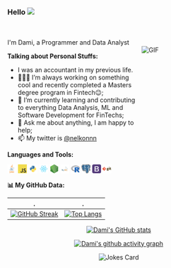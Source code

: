 
### Hello <img src="https://media.giphy.com/media/hvRJCLFzcasrR4ia7z/giphy.gif" width="25px">

<br />
<br />
I'm Dami, a Programmer and Data Analyst
<br/>
  <img align="right" alt="GIF" src="https://tenor.com/en-GB/view/xero-code-code-xer0-code_xer0-code-xero-gif-24040429" width="200" height="200" />
  
**Talking about Personal Stuffs:**
-    I was an accountant in my previous life. 
- 👨🏽‍💻 I’m always working on something cool and recently completed a Masters degree program in Fintech:wink:;
- 🌱 I’m currently learning and contributing to everything Data Analysis, ML and Software Development for FinTechs; 
- 💬 Ask me about anything, I am happy to help;
- 📫 My twitter is [@nelkonnn](https://twitter.com/nelkonnn)


**Languages and Tools:**  

<code><img height="20" src="https://raw.githubusercontent.com/github/explore/80688e429a7d4ef2fca1e82350fe8e3517d3494d/topics/java/java.png"></code>
<code><img height="20" src="https://raw.githubusercontent.com/github/explore/80688e429a7d4ef2fca1e82350fe8e3517d3494d/topics/javascript/javascript.png"></code>
<code><img height="20" src="https://raw.githubusercontent.com/github/explore/80688e429a7d4ef2fca1e82350fe8e3517d3494d/topics/python/python.png"></code>
<code><img height="20" src="https://raw.githubusercontent.com/github/explore/80688e429a7d4ef2fca1e82350fe8e3517d3494d/topics/react/react.png"></code>
<code><img height="20" src="https://raw.githubusercontent.com/github/explore/80688e429a7d4ef2fca1e82350fe8e3517d3494d/topics/nodejs/nodejs.png"></code>
<code><img height="20" src="https://raw.githubusercontent.com/github/explore/80688e429a7d4ef2fca1e82350fe8e3517d3494d/topics/mysql/mysql.png"></code>
<code><img height="20" src="https://raw.githubusercontent.com/github/explore/80688e429a7d4ef2fca1e82350fe8e3517d3494d/topics/r/r.png"></code>
<code><img height="20" src="https://raw.githubusercontent.com/github/explore/80688e429a7d4ef2fca1e82350fe8e3517d3494d/topics/postgresql/postgresql.png"></code>
<code><img height="20" src="https://raw.githubusercontent.com/github/explore/80688e429a7d4ef2fca1e82350fe8e3517d3494d/topics/bootstrap/bootstrap.png"></code>
<code><img height="20" src="https://raw.githubusercontent.com/github/explore/80688e429a7d4ef2fca1e82350fe8e3517d3494d/topics/git/git.png"></code>



 **📊 My GitHub Data:**

|                                                                                                            .                                                                                                            |                                                                             .                                                                             |
| :---------------------------------------------------------------------------------------------------------------------------------------------------------------------------------------------------------------------: | :-------------------------------------------------------------------------------------------------------------------------------------------------------: |
| [![GitHub Streak](https://github-readme-streak-stats.herokuapp.com?user=nelkon01&theme=cobalt&hide_border=true&date_format=M%20j%5B%2C%20Y%5D&fire=DD0000&ring=DD2727&currStreakNum=00DD3DC2&background=000000)](#!) | [![Top Langs](https://github-readme-stats.vercel.app/api/top-langs/?username=nelkon01&layout=compact&theme=vision-friendly-dark&hide_border=true)](#!) |

<div id="github_stats" align="center">

[![Dami's GitHub stats](https://github-readme-stats.vercel.app/api?username=nelkon01&count_private=true&show_icons=true&theme=radical&hide_border=true)](#!)

[![Dami's github activity graph](https://github-activity-graph-oopa.herokuapp.com/graph?username=nelkon01&theme=redical&hide_border=true)](#!)

![Jokes Card](https://readme-jokes.vercel.app/api?theme=redical&hide_border=true)

</div>